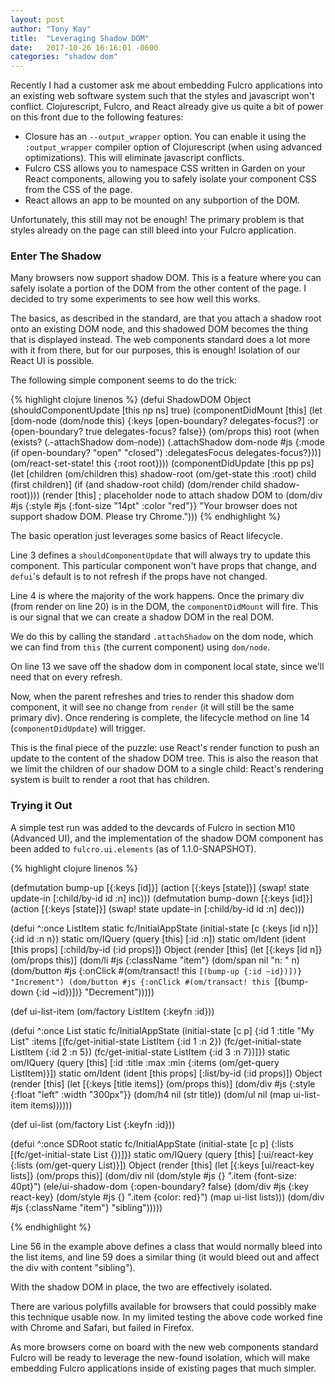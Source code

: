 ```yaml
---
layout: post
author: "Tony Kay"
title:  "Leveraging Shadow DOM"
date:   2017-10-26 16:16:01 -0600
categories: "shadow dom"
---
```


Recently I had a customer ask me about embedding Fulcro applications into an existing web software system
such that the styles and javascript won't conflict. Clojurescript, Fulcro, and React already
give us quite a bit of power on this front due to the following features:

- Closure has an `--output_wrapper` option. You can enable it using the `:output_wrapper` compiler option of
Clojurescript (when using advanced optimizations). This will eliminate javascript conflicts.
- Fulcro CSS allows you to namespace CSS written in Garden on your React components, allowing you
to safely isolate your component CSS from the CSS of the page.
- React allows an app to be mounted on any subportion of the DOM.

Unfortunately, this still may not be enough! The primary problem is that styles already on the page
can still bleed into your Fulcro application.

### Enter The Shadow

Many browsers now support shadow DOM. This is a feature where you can safely isolate a portion of the DOM
from the other content of the page. I decided to try some experiments to see how well this works.

The basics, as described in the standard, are that you attach a shadow root onto an existing DOM node,
and this shadowed DOM becomes the thing that is displayed instead. The web components standard
does a lot more with it from there, but for our purposes, this is enough! Isolation of
our React UI is possible.

The following simple component seems to do the trick:

{% highlight clojure linenos %}
(defui ShadowDOM
 Object
 (shouldComponentUpdate [this np ns] true)
 (componentDidMount [this]
   (let [dom-node (dom/node this)
         {:keys [open-boundary? delegates-focus?]
          :or   {open-boundary?   true
                 delegates-focus? false}} (om/props this)
         root     (when (exists? (.-attachShadow dom-node))
                    (.attachShadow dom-node
                      #js {:mode (if open-boundary? "open" "closed")
                           :delegatesFocus delegates-focus?}))]
     (om/react-set-state! this {:root root})))
 (componentDidUpdate [this pp ps]
   (let [children    (om/children this)
         shadow-root (om/get-state this :root)
         child       (first children)]
     (if (and shadow-root child)
       (dom/render child shadow-root))))
 (render [this]
   ; placeholder node to attach shadow DOM to
   (dom/div #js {:style #js {:font-size "14pt" :color "red"}}
     "Your browser does not support shadow DOM. Please try Chrome.")))
{% endhighlight %}

The basic operation just leverages some basics of React lifecycle.

Line 3 defines a `shouldComponentUpdate` that will always try to update this
component. This particular component won't have props that change, and
`defui`'s default is to not refresh if the props have not changed.

Line 4 is where the majority of the work happens. Once the primary div
(from render on line 20) is in the DOM, the `componentDidMount` will fire.
This is our signal that we can create a shadow DOM in the real DOM.

We do this by calling the standard `.attachShadow` on the dom node, which
we can find from `this` (the current component) using `dom/node`.

On line 13 we save off the shadow dom in component local state, since
we'll need that on every refresh.

Now, when the parent refreshes and tries to render this shadow dom
component, it will see no change from `render` (it will still be
the same primary div). Once rendering is complete,
the lifecycle method on line 14 (`componentDidUpdate`) will trigger.

This is the final piece of the puzzle: use React's render function
to push an update to the content of the shadow DOM tree. This is
also the reason that we limit the children of our shadow DOM to
a single child: React's rendering system is built to render a root
that has children.

### Trying it Out

A simple test run was added to the devcards of Fulcro in section M10 (Advanced UI),
and the implementation of the shadow DOM component has been added to `fulcro.ui.elements` (as of
1.1.0-SNAPSHOT).

{% highlight clojure linenos %}

(defmutation bump-up [{:keys [id]}]
  (action [{:keys [state]}]
    (swap! state update-in [:child/by-id id :n] inc)))
(defmutation bump-down [{:keys [id]}]
  (action [{:keys [state]}]
    (swap! state update-in [:child/by-id id :n] dec)))

(defui ^:once ListItem
  static fc/InitialAppState
  (initial-state [c {:keys [id n]}] {:id id :n n})
  static om/IQuery
  (query [this] [:id :n])
  static om/Ident
  (ident [this props] [:child/by-id (:id props)])
  Object
  (render [this]
    (let [{:keys [id n]} (om/props this)]
      (dom/li #js {:className "item"}
        (dom/span nil "n: " n)
        (dom/button #js {:onClick #(om/transact! this
                                   `[(bump-up {:id ~id})])} "Increment")
        (dom/button #js {:onClick #(om/transact! this
                                   `[(bump-down {:id ~id})])} "Decrement")))))

(def ui-list-item (om/factory ListItem {:keyfn :id}))

(defui ^:once List
  static fc/InitialAppState
  (initial-state [c p]
    {:id 1 :title "My List"
     :items [(fc/get-initial-state ListItem {:id 1 :n 2})
             (fc/get-initial-state ListItem {:id 2 :n 5})
             (fc/get-initial-state ListItem {:id 3 :n 7})]})
  static om/IQuery
  (query [this] [:id :title :max :min {:items (om/get-query ListItem)}])
  static om/Ident
  (ident [this props] [:list/by-id (:id props)])
  Object
  (render [this]
    (let [{:keys [title items]} (om/props this)]
      (dom/div #js {:style {:float "left" :width "300px"}}
        (dom/h4 nil (str title))
        (dom/ul nil (map ui-list-item items))))))

(def ui-list (om/factory List {:keyfn :id}))

(defui ^:once SDRoot
  static fc/InitialAppState
  (initial-state [c p] {:lists [(fc/get-initial-state List {})]})
  static om/IQuery
  (query [this] [:ui/react-key {:lists (om/get-query List)}])
  Object
  (render [this]
    (let [{:keys [ui/react-key lists]} (om/props this)]
      (dom/div nil
        (dom/style #js {} ".item {font-size: 40pt}")
        (ele/ui-shadow-dom {:open-boundary? false}
          (dom/div #js {:key react-key}
            (dom/style #js {} ".item {color: red}")
            (map ui-list lists)))
        (dom/div #js {:className "item"} "sibling")))))

{% endhighlight %}

Line 56 in the example above defines a class that would normally bleed
into the list items, and line 59 does a similar thing (it would bleed
out and affect the div with content "sibling").

With the shadow DOM in place, the two are effectively isolated.

There are various polyfills available for browsers that could possibly
make this technique usable now. In my limited testing the above
code worked fine with Chrome and Safari, but failed in Firefox.

As more browsers come on board with the new web components standard
Fulcro will be ready to leverage the new-found isolation, which will
make embedding Fulcro applications inside of existing pages that much
simpler.

